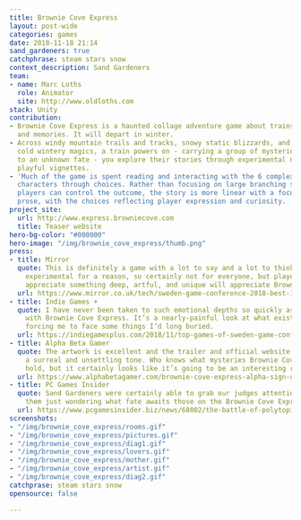 ```yaml
---
title: Brownie Cove Express
layout: post-wide
categories: games
date: 2018-11-18 21:14
sand_gardeners: true
catchphrase: steam stars snow
context_description: Sand Gardeners
team:
- name: Marc Loths
  role: Animator
  site: http://www.oldloths.com
stack: Unity
contribution:
- Brownie Cove Express is a haunted collage adventure game about trains, snow, ghosts,
  and memories. It will depart in winter.
- Across windy mountain trails and tracks, snowy static blizzards, and other such
  cold wintery magics, a train powers on - carrying a group of mysterious travellers
  to an unknown fate - you explore their stories through experimental narrative and
  playful vignettes.
- 'Much of the game is spent reading and interacting with the 6 complex and intriguing
  characters through choices. Rather than focusing on large branching stories where
  players can control the outcome, the story is more linear with a focus on experimental
  prose, with the choices reflecting player expression and curiosity. '
project_site:
  url: http://www.express.browniecove.com
  title: Teaser website
hero-bg-color: "#000000"
hero-image: "/img/brownie_cove_express/thumb.png"
press:
- title: Mirror
  quote: This is definitely a game with a lot to say and a lot to think about; it's
    experimental for a reason, so certainly not for everyone, but players that can
    appreciate something deep, artful, and unique will appreciate Brownie Cove Express.
  url: https://www.mirror.co.uk/tech/sweden-game-conference-2018-best-13471040
- title: Indie Games +
  quote: I have never been taken to such emotional depths so quickly as I have been
    with Brownie Cove Express. It’s a nearly-painful look at what exists within ourselves,
    forcing me to face some things I’d long buried.
  url: https://indiegamesplus.com/2018/11/top-games-of-sweden-game-conference-2018-brownie-cove-express
- title: Alpha Beta Gamer
  quote: The artwork is excellent and the trailer and official website help to create
    a surreal and unsettling tone. Who knows what mysteries Brownie Cove Express will
    hold, but it certainly looks like it’s going to be an interesting ride.
  url: https://www.alphabetagamer.com/brownie-cove-express-alpha-sign-up/
- title: PC Games Insider
  quote: Sand Gardeners were certainly able to grab our judges attention, and leave
    them just wondering what fate awaits those on the Brownie Cove Express.
  url: https://www.pcgamesinsider.biz/news/68002/the-battle-of-polytopia-conquers-the-competition-to-take-the-pc-indie-pitch-crown-at-sweden-game-arena-18/
screenshots:
- "/img/brownie_cove_express/rooms.gif"
- "/img/brownie_cove_express/pictures.gif"
- "/img/brownie_cove_express/diag1.gif"
- "/img/brownie_cove_express/lovers.gif"
- "/img/brownie_cove_express/mother.gif"
- "/img/brownie_cove_express/artist.gif"
- "/img/brownie_cove_express/diag2.gif"
catchprase: steam stars snow
opensource: false

---
```

